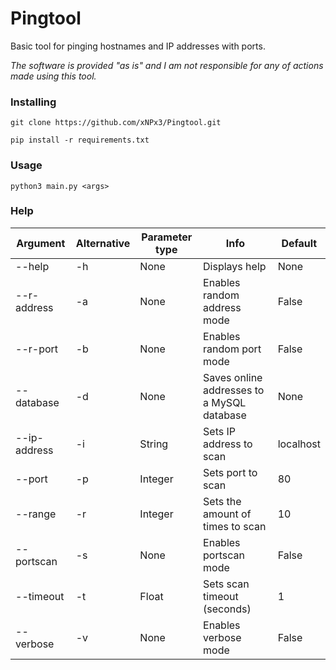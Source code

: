 # Pingtool

Basic tool for pinging hostnames and IP addresses with ports.

*The software is provided "as is" and I am not responsible for any of actions made using this tool.*

### Installing

`git clone https://github.com/xNPx3/Pingtool.git`

`pip install -r requirements.txt`

### Usage

`python3 main.py <args>`

### Help
|   Argument   | Alternative | Parameter type |                    Info                    |  Default  |
|--------------|-------------|----------------|--------------------------------------------|-----------|
|    --help    |      -h     |      None      |               Displays help                |    None   |
| --r-address  |      -a     |      None      |        Enables random address mode         |   False   |
|   --r-port   |      -b     |      None      |          Enables random port mode          |   False   |
|  --database  |      -d     |      None      | Saves online addresses to a MySQL database |    None   |
| --ip-address |      -i     |     String     |          Sets IP address to scan           | localhost |
|    --port    |      -p     |     Integer    |             Sets port to scan              |     80    |
|   --range    |      -r     |     Integer    |      Sets the amount of times to scan      |     10    |
|  --portscan  |      -s     |      None      |           Enables portscan mode            |   False   |
|  --timeout   |      -t     |     Float      |        Sets scan timeout (seconds)         |     1     |
|  --verbose   |      -v     |      None      |            Enables verbose mode            |   False   |
